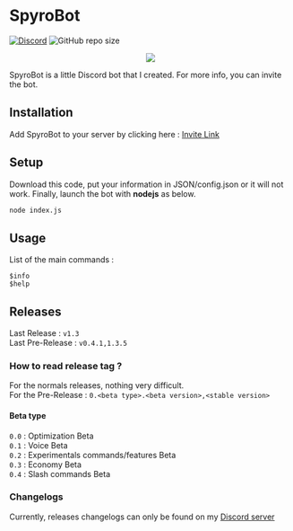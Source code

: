 # SpyroBot

[![Discord](https://img.shields.io/discord/621427447879172096?color=697EC6&label=Discord&logo=Discord)](https://discord.gg/kcb3jke)
![GitHub repo size](https://img.shields.io/github/repo-size/Bat-Husky/SpyroBot?label=Code%20size)

<p align="center">
  <img src="https://bat-husky.github.io/spyrobot_github.png">
</p>

SpyroBot is a little Discord bot that I created. For more info, you can invite the bot.

## Installation

Add SpyroBot to your server by clicking here : [Invite Link](https://discord.com/api/oauth2/authorize?client_id=622872629371731970&permissions=8&redirect_uri=https%3A%2F%2Fdiscordapp.com%2Fapi%2Foauth2%2Fauthorize%3Fclient_id%3D622872629371731970%26permissions%3D8%26scope%3Dbot&scope=bot%20applications.commands)

## Setup

Download this code, put your information in JSON/config.json or it will not work. Finally, launch the bot with **nodejs** as below.

```bash
node index.js
```

## Usage

List of the main commands :

```
$info
$help
```

## Releases

Last Release : `v1.3`<br>
Last Pre-Release : `v0.4.1,1.3.5`

### How to read release tag ?

For the normals releases, nothing very difficult.<br>
For the Pre-Release : `0.<beta type>.<beta version>,<stable version>`

#### Beta type 
`0.0` : Optimization Beta<br>
`0.1` : Voice Beta<br>
`0.2` : Experimentals commands/features Beta<br>
`0.3` : Economy Beta<br>
`0.4` : Slash commands Beta<br>

### Changelogs

Currently, releases changelogs can only be found on my [Discord server](https://discord.gg/kcb3jke)
